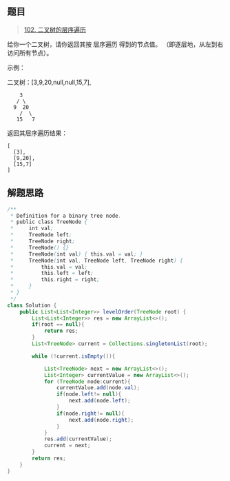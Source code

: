 ##  题目

> [102. 二叉树的层序遍历](https://leetcode-cn.com/problems/binary-tree-level-order-traversal/)

给你一个二叉树，请你返回其按 层序遍历 得到的节点值。 （即逐层地，从左到右访问所有节点）。

 

示例：

二叉树：[3,9,20,null,null,15,7],
```
    3
   / \
  9  20
    /  \
   15   7
```
返回其层序遍历结果：

```
[
  [3],
  [9,20],
  [15,7]
]
```

## 解题思路

```java
/**
 * Definition for a binary tree node.
 * public class TreeNode {
 *     int val;
 *     TreeNode left;
 *     TreeNode right;
 *     TreeNode() {}
 *     TreeNode(int val) { this.val = val; }
 *     TreeNode(int val, TreeNode left, TreeNode right) {
 *         this.val = val;
 *         this.left = left;
 *         this.right = right;
 *     }
 * }
 */
class Solution {
    public List<List<Integer>> levelOrder(TreeNode root) {
        List<List<Integer>> res = new ArrayList<>();
        if(root == null){
            return res;
        }
        List<TreeNode> current = Collections.singletonList(root);

        while (!current.isEmpty()){

            List<TreeNode> next = new ArrayList<>();
            List<Integer> currentValue = new ArrayList<>();
            for (TreeNode node:current){
                currentValue.add(node.val);
                if(node.left!= null){
                    next.add(node.left);
                }
                if(node.right!= null){
                    next.add(node.right);
                }
            }
            res.add(currentValue);
            current = next;
        }
        return res;
    }
}
```

